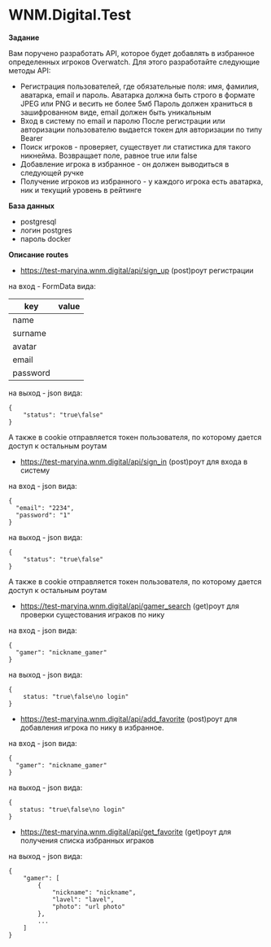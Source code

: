 # WNM.Digital.Test
**Задание**

Вам поручено разработать API, которое будет добавлять в избранное определенных игроков
Overwatch. Для этого разработайте следующие методы API:
- Регистрация пользователей, где обязательные поля: имя, фамилия, аватарка, email и пароль.
Аватарка должна быть строго в формате JPEG или PNG и весить не более 5мб
Пароль должен храниться в зашифрованном виде, email должен быть уникальным
- Вход в систему по email и паролю
После регистрации или авторизации пользователю выдается токен для авторизации по типу
Bearer
- Поиск игроков - проверяет, существует ли статистика для такого никнейма.
Возвращает поле, равное true или false
- Добавление игрока в избранное - он должен выводиться в следующей ручке
- Получение игроков из избранного - у каждого игрока есть аватарка, ник и текущий
уровень в рейтинге

**База данных** 
- postgresql
- логин postgres
- пароль docker

**Описание routes**
- https://test-maryina.wnm.digital/api/sign_up
(post)роут регистрации

на вход - FormData вида:

|key|value|
|----|----|
|name| |
|surname| |
|avatar| |
|email| |
|password| |

на выход - json вида:
```
{
    "status": "true\false"
}
```
А также в cookie отправляется токен пользователя, по которому дается доступ к остальным роутам

- https://test-maryina.wnm.digital/api/sign_in
(post)роут для входа в систему

на вход - json вида:
```
{
  "email": "2234",
  "password": "1"
}
```
на выход - json вида:
```
{
    "status": "true\false"
}
```
А также в cookie отправляется токен пользователя, по которому дается доступ к остальным роутам

- https://test-maryina.wnm.digital/api/gamer_search
(get)роут для проверки сущестования играков по нику

на вход - json вида:
```
{
  "gamer": "nickname_gamer"
}
```
на выход - json вида:
```
{
    status: "true\false\no login"
}
```

- https://test-maryina.wnm.digital/api/add_favorite
(post)роут для добавления игрока по нику в избранное.

на вход - json вида:
```
{
  "gamer": "nickname_gamer"
}
```
на выход - json вида:
```
{
   status: "true\false\no login"
}
```

- https://test-maryina.wnm.digital/api/get_favorite
(get)роут для получения списка избранных играков

на выход - json вида:
```
{
    "gamer": [
        {
            "nickname": "nickname",
            "lavel": "lavel",
            "photo": "url photo"
        },
        ...
    ]
}
```

